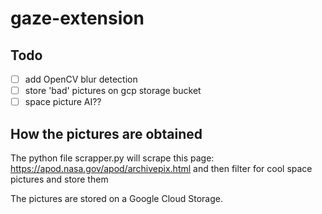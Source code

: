 # gaze-extension

## Todo

- [ ] add OpenCV blur detection
- [ ] store 'bad' pictures on gcp storage bucket
- [ ] space picture AI??

## How the pictures are obtained

The python file scrapper.py will scrape this page: https://apod.nasa.gov/apod/archivepix.html and then filter for cool space pictures and store them

The pictures are stored on a Google Cloud Storage. 
